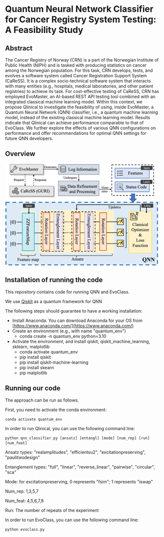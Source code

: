 # Quantum Neural Network Classifier for Cancer Registry System Testing: A Feasibility Study

## Abstract
The Cancer Registry of Norway (CRN) is a part of the Norwegian Institute of Public Health (NIPH) and is tasked with producing statistics on cancer among the Norwegian population. For this task, CRN develops, tests, and evolves a software system called Cancer Registration Support System (CaReSS). It is a complex socio-technical software system that interacts with many entities (e.g., hospitals, medical laboratories, and other patient registries) to achieve its task. For cost-effective testing of CaReSS, CRN has employed EvoMaster, an AI-based REST API testing tool combined with an integrated classical machine learning model. Within this context, we propose Qlinical to investigate the feasibility of using, inside EvoMaster, a Quantum Neural Network (QNN) classifier, i.e., a quantum machine learning model, instead of the existing classical machine learning model. Results indicate that Qlinical can achieve performance comparable to that of EvoClass. We further explore the effects of various QNN configurations on performance and offer recommendations for optimal QNN settings for future QNN developers.

## Overview
<img src="qnn_overview.png" width="800">

## Installation of running the code
This repository contains code for running QNN and EvoClass.

We use [Qiskit](https://qiskit.org/) as a quantum framework for QNN

The following steps should guarantee to have a working installation:
* Install Anaconda. You can download Anaconda for your OS from [https://www.anaconda.com/](https://www.anaconda.com/)
* Create an environment (e.g., with name "quantum_env")
    * conda create -n quantum_env python=3.10
* Activate the environment, and install qiskit, qiskit_machine_learning, sklearn, matplotlib
    * conda activate quantum_env
    * pip install qiskit
    * pip install qiskit-machine-learning
    * pip install skearn
    * pip matplotlib

## Running our code

The approach can be run as follows.

First, you need to activate the conda environment:

```
conda activate quantum_env
```

In order to run Qlinical, you can use the following command line:
```
python qnn_classifier.py [ansatz] [entangl] [mode] [num_rep] [run] [num_feat]
```
Ansatz types: "realamplitudes", "efficientsu2", "excitationpreserving", "paulitwodesign"

Entanglement types: "full", "linear", "reverse_linear", "pairwise", "circular", "sca"

Mode: for excitationpreserving, 0 represents "fsim"; 1 represents "iswap"

Num_rep: 1,3,5,7

Num_feat: 4,5,6,7,8

Run: The number of repeats of the experiment

In order to run EvoClass, you can use the following command line:
```
python evoclass.py
```
